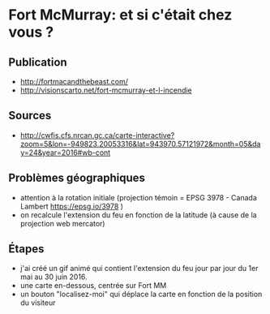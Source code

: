 # Fort McMurray: et si c'était chez vous ?

## Publication

- http://fortmacandthebeast.com/
- http://visionscarto.net/fort-mcmurray-et-l-incendie

## Sources

- http://cwfis.cfs.nrcan.gc.ca/carte-interactive?zoom=5&lon=-949823.20053316&lat=943970.57121972&month=05&day=24&year=2016#wb-cont

## Problèmes géographiques

- attention à la rotation initiale (projection témoin = EPSG 3978 - Canada Lambert https://epsg.io/3978 )
- on recalcule l'extension du feu en fonction de la latitude (à cause de la projection web mercator)

## Étapes

- j'ai créé un gif animé qui contient l'extension du feu jour par jour du 1er mai au 30 juin 2016.
- une carte en-dessous, centrée sur Fort MM
- un bouton "localisez-moi" qui déplace la carte en fonction de la position du visiteur
